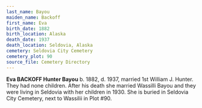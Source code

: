 ```yaml
---
last_name: Bayou
maiden_name: Backoff
first_name: Eva
birth_date: 1882
birth_location: Alaska
death_date: 1937
death_location: Seldovia, Alaska
cemetery: Seldovia City Cemetery
cemetery_plot: 90
source_file: Cemetery Directory
---
```

**Eva BACKOFF Hunter Bayou** b. 1882, d. 1937, married 1st William J. Hunter. They had none children. After his death she married Wassilli Bayou and they were living in Seldovia with her children in 1930. She is buried in Seldovia City Cemetery, next to Wassilii in Plot #90.
